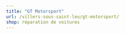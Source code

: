 ```yaml
---
title: "GT Motorsport"
url: /villers-sous-saint-leu/gt-motorsport/
shop: réparation de voitures
---
```

